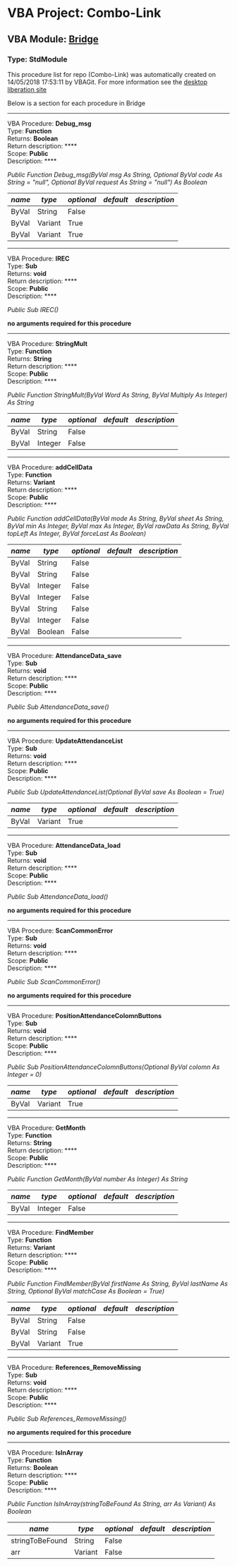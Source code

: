 # VBA Project: **Combo-Link**
## VBA Module: **[Bridge](/scripts/Bridge.vba "source is here")**
### Type: StdModule  

This procedure list for repo (Combo-Link) was automatically created on 14/05/2018 17:53:11 by VBAGit.
For more information see the [desktop liberation site](http://ramblings.mcpher.com/Home/excelquirks/drivesdk/gettinggithubready "desktop liberation")

Below is a section for each procedure in Bridge

---
VBA Procedure: **Debug_msg**  
Type: **Function**  
Returns: **Boolean**  
Return description: ****  
Scope: **Public**  
Description: ****  

*Public Function Debug_msg(ByVal msg As String, Optional ByVal code As String = "null", Optional ByVal request As String = "null") As Boolean*  

*name*|*type*|*optional*|*default*|*description*
---|---|---|---|---
ByVal|String|False||
ByVal|Variant|True||
ByVal|Variant|True||


---
VBA Procedure: **IREC**  
Type: **Sub**  
Returns: **void**  
Return description: ****  
Scope: **Public**  
Description: ****  

*Public Sub IREC()*  

**no arguments required for this procedure**


---
VBA Procedure: **StringMult**  
Type: **Function**  
Returns: **String**  
Return description: ****  
Scope: **Public**  
Description: ****  

*Public Function StringMult(ByVal Word As String, ByVal Multiply As Integer) As String*  

*name*|*type*|*optional*|*default*|*description*
---|---|---|---|---
ByVal|String|False||
ByVal|Integer|False||


---
VBA Procedure: **addCellData**  
Type: **Function**  
Returns: **Variant**  
Return description: ****  
Scope: **Public**  
Description: ****  

*Public Function addCellData(ByVal mode As String, ByVal sheet As String, ByVal min As Integer, ByVal max As Integer, ByVal rawData As String, ByVal topLeft As Integer, ByVal forceLast As Boolean)*  

*name*|*type*|*optional*|*default*|*description*
---|---|---|---|---
ByVal|String|False||
ByVal|String|False||
ByVal|Integer|False||
ByVal|Integer|False||
ByVal|String|False||
ByVal|Integer|False||
ByVal|Boolean|False||


---
VBA Procedure: **AttendanceData_save**  
Type: **Sub**  
Returns: **void**  
Return description: ****  
Scope: **Public**  
Description: ****  

*Public Sub AttendanceData_save()*  

**no arguments required for this procedure**


---
VBA Procedure: **UpdateAttendanceList**  
Type: **Sub**  
Returns: **void**  
Return description: ****  
Scope: **Public**  
Description: ****  

*Public Sub UpdateAttendanceList(Optional ByVal save As Boolean = True)*  

*name*|*type*|*optional*|*default*|*description*
---|---|---|---|---
ByVal|Variant|True||


---
VBA Procedure: **AttendanceData_load**  
Type: **Sub**  
Returns: **void**  
Return description: ****  
Scope: **Public**  
Description: ****  

*Public Sub AttendanceData_load()*  

**no arguments required for this procedure**


---
VBA Procedure: **ScanCommonError**  
Type: **Sub**  
Returns: **void**  
Return description: ****  
Scope: **Public**  
Description: ****  

*Public Sub ScanCommonError()*  

**no arguments required for this procedure**


---
VBA Procedure: **PositionAttendanceColomnButtons**  
Type: **Sub**  
Returns: **void**  
Return description: ****  
Scope: **Public**  
Description: ****  

*Public Sub PositionAttendanceColomnButtons(Optional ByVal colomn As Integer = 0)*  

*name*|*type*|*optional*|*default*|*description*
---|---|---|---|---
ByVal|Variant|True||


---
VBA Procedure: **GetMonth**  
Type: **Function**  
Returns: **String**  
Return description: ****  
Scope: **Public**  
Description: ****  

*Public Function GetMonth(ByVal number As Integer) As String*  

*name*|*type*|*optional*|*default*|*description*
---|---|---|---|---
ByVal|Integer|False||


---
VBA Procedure: **FindMember**  
Type: **Function**  
Returns: **Variant**  
Return description: ****  
Scope: **Public**  
Description: ****  

*Public Function FindMember(ByVal firstName As String, ByVal lastName As String, Optional ByVal matchCase As Boolean = True)*  

*name*|*type*|*optional*|*default*|*description*
---|---|---|---|---
ByVal|String|False||
ByVal|String|False||
ByVal|Variant|True||


---
VBA Procedure: **References_RemoveMissing**  
Type: **Sub**  
Returns: **void**  
Return description: ****  
Scope: **Public**  
Description: ****  

*Public Sub References_RemoveMissing()*  

**no arguments required for this procedure**


---
VBA Procedure: **IsInArray**  
Type: **Function**  
Returns: **Boolean**  
Return description: ****  
Scope: **Public**  
Description: ****  

*Public Function IsInArray(stringToBeFound As String, arr As Variant) As Boolean*  

*name*|*type*|*optional*|*default*|*description*
---|---|---|---|---
stringToBeFound|String|False||
arr|Variant|False||

